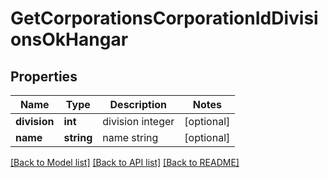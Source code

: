 # GetCorporationsCorporationIdDivisionsOkHangar

## Properties
Name | Type | Description | Notes
------------ | ------------- | ------------- | -------------
**division** | **int** | division integer | [optional] 
**name** | **string** | name string | [optional] 

[[Back to Model list]](../README.md#documentation-for-models) [[Back to API list]](../README.md#documentation-for-api-endpoints) [[Back to README]](../README.md)


